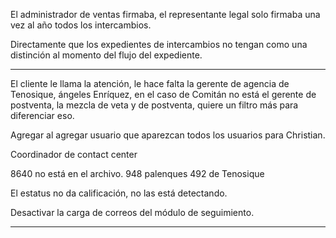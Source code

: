 El administrador de ventas firmaba, el representante legal solo firmaba una vez al año todos los intercambios.

Directamente que los expedientes de intercambios no tengan como una distinción al momento del flujo del expediente.

---


El cliente le llama la atención, le hace falta la gerente de agencia de Tenosique, ángeles Enríquez, en el caso de Comitán no está el gerente de postventa, la mezcla de veta y de postventa, quiere un filtro más para diferenciar eso.

Agregar al agregar usuario que aparezcan todos los usuarios para Christian.

Coordinador de contact center

8640 no está en el archivo.
948 palenques 
492 de Tenosique

El estatus no da calificación, no las está detectando.

Desactivar la carga de correos del módulo de seguimiento.

---




